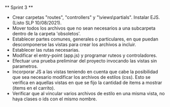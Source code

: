 ** Sprint 3 **

- Crear carpetas "routes", "controllers" y "\views\partials". Instalar EJS. (Listo SLP 10/08/2021).
- Mover todos los archivos que no sean necesarios a una subcarpeta dentro de la carpeta 'obsoletos'.
- Establecer partes comunes, generales o particulares, en que puedan descomponerse las vistas para crear los archivos a incluir.
- Establecer las rutas necesarias.
- Modificar el entry-point (app.js) y programar ruteos y controladores.
- Efectuar una prueba preliminar del proyecto invocando las vistas sin parametros.
- Incorporar JS a las vistas teniendo en cuenta que cabe la posibilidad que sea necesario modificar los archivos de estilos (css). Esto se verifica en aquellas vistas en que se fijo la cantidad de items a mostrar (items en el carrito).
- Verificar que al vincular varios archivos de estilo en una misma vista, no haya clases o ids con el mismo nombre.

